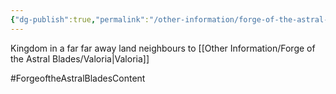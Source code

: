 ```yaml
---
{"dg-publish":true,"permalink":"/other-information/forge-of-the-astral-blades/locations/redspire/"}
---
```


Kingdom in a far far away land
neighbours to [[Other Information/Forge of the Astral Blades/Valoria\|Valoria]]

#ForgeoftheAstralBladesContent  